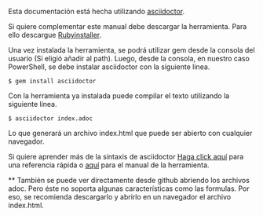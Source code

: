 Esta documentación está hecha utilizando [asciidoctor](https://asciidoctor.org).

Si quiere complementar este manual debe descargar la herramienta. Para ello descargue [Rubyinstaller](https://rubyinstaller.org/downloads/).

Una vez instalada la herramienta, se podrá utilizar gem desde la consola del usuario (Si eligió añadir al path). Luego, desde la consola, en nuestro caso PowerShell, se debe instalar asciidoctor con la siguiente linea.

```
$ gem install asciidoctor
```
Con la herramienta ya instalada puede compilar el texto utilizando la siguiente línea.

```
$ asciidoctor index.adoc
```

Lo que generará un archivo index.html que puede ser abierto con cualquier navegador.

Si quiere aprender más de la sintaxis de asciidoctor [Haga click aquí](https://asciidoctor.org/docs/asciidoc-syntax-quick-reference/) para una referencia rápida o [aquí](https://asciidoctor.org/docs/user-manual/) para el manual de la herramienta.


** También se puede ver directamente desde github abriendo los archivos adoc. Pero éste no soporta algunas características como las formulas. Por eso, se recomienda descargarlo y abrirlo en un navegador el archivo index.html.

